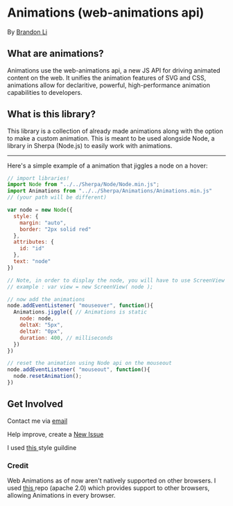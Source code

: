 <!--  
  README.md
  Created by Brandon Li on 3/2/19.
  Copyright © 2019 Brandon Li. All rights reserved. 
-->
Animations (web-animations api)
=======
By [Brandon Li](https://github.com/brandonLi8)

## What are animations?

Animations use the web-animations api, a new JS API for driving animated content on the web. It unifies the animation features of SVG and CSS, animations allow for declaritive, powerful, high-performance animation capabilities to developers.

## What is this library?

This library is a collection of already made animations along with the option to make a custom animation. This is meant to be used alongside Node, a library in Sherpa (Node.js) to easily work with animations.

-----------

Here's a simple example of a animation that jiggles a node on a hover:

```javascript 
// import libraries!
import Node from "../../Sherpa/Node/Node.min.js";
import Animations from "../../Sherpa/Animations/Animations.min.js" 
// (your path will be different)

var node = new Node({
  style: {
    margin: "auto",
    border: "2px solid red" 
  },
  attributes: {
    id: "id"
  },
  text: "node"
})

// Note, in order to display the node, you will have to use ScreenView
// example : var view = new ScreenView( node );

// now add the animations
node.addEventListener( "mouseover", function(){
  Animations.jiggle({ // Animations is static
    node: node,
    deltaX: "5px",
    deltaY: "0px",
    duration: 400, // milliseconds
  })
})

// reset the animation using Node api on the mouseout
node.addEventListener( "mouseout", function(){
  node.resetAnimation();
})
```

## Get Involved

Contact me via <a href="mailto:brandon.li820@icloud.com" target="_blank"> email </a>

Help improve, create a <a href="https://github.com/brandonLi8/Sherpa/issues" target="_blank">New Issue</a>

I used <a href="https://github.com/brandonLi8/Portfolio-Website/blob/master/Style.md" target="_blank"> this </a> style guildine

### Credit

Web Animations as of now aren't natively supported on other browsers. I used <a href="https://github.com/web-animations/web-animations-js/tree/master" target="_blank"> this </a> repo (apache 2.0) which provides support to other browsers, allowing Animations in every browser.



